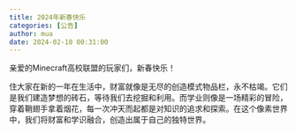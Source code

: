```yaml
---
title: 2024年新春快乐
categories: [公告]
author: mua
date: 2024-02-10 00:31:00
---
```


亲爱的Minecraft高校联盟的玩家们，新春快乐！

住大家在新的一年在生活中，财富就像是无尽的创造模式物品栏，永不枯竭。它们是我们建造梦想的砖石，等待我们去挖掘和利用。而学业则像是一场精彩的冒险，穿着鞘翅手拿着烟花，每一次冲天而起都是对知识的追求和探索。在这个像素世界中，我们将财富和学识融合，创造出属于自己的独特世界。
